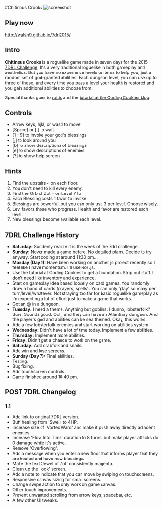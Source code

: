 #Chitinous Crooks
![screenshot](https://cloud.githubusercontent.com/assets/6074785/6702506/e2a406bc-cd02-11e4-93e7-ff5826d0a826.png)

## Play now
http://walsh9.github.io/7drl2015/

## Intro
**Chitinous Crooks** is a roguelike game made in seven days for the 2015 [7DRL Challenge](http://www.roguebasin.com/index.php?title=Seven_Day_Roguelike_Challenge). It's a very traditional roguelike in both gameplay and aesthetics. But you have no experience levels or items to help you, just a random set of god-granted abilities. Each dungeon level, you can use up to three of these, and every time you pass a level your health is restored and you gain additional abilities to choose from.

Special thanks goes to [rot.js](http://ondras.github.io/rot.js/hp/) and the [tutorial at the Coding Cookies blog](http://www.codingcookies.com/2013/04/01/building-a-roguelike-in-javascript-part-1/).

## Controls
* Arrow keys, hjkl, or wasd to move.
* [Space] or [.] to wait.
* [1 - 9] to invoke your god\'s blessings
* [;] to look around you
* [b] to show descriptions of blessings
* [e] to show descriptions of enemies
* [?] to show help screen

## Hints
1. Find the upstairs `<` on each floor.
2. You don't need to kill every enemy.
3. Find the Orb of Zot `*` on Level 7 to 
4. Each Blessing costs 1 favor to invoke.
5. Blessings are powerful, but you can only use 3 per level. Choose wisely.
6. Levi favors those who progress. Health and favor are restored each level.
7. New blessings become available each level.


## 7DRL Challenge History

* **Saturday:** Suddenly realize it is the week of the 7drl challenge.
* **Sunday:** Never made a game before. No detailed plans. Decide to try anyway. Start coding at around 11:30 pm...
* **Monday (Day 1):** Have been working on another js project recently so I feel like I have momentum. I'll use RoT.js.
* Use the tutorial at Coding Cookies to get a foundation. Strip out stuff I don't need like inventory and experience.
* Start on gameplay idea based loosely on card games. You randomly draw a hand of cards (prayers, spells).  You can only 'play' so many per turn/level/whatever. Not straying too far for basic roguelike gameplay as I'm expecting a lot of effort just to make a game that works.
* Got an @ in a dungeon.
* **Tuesday:** I need a theme. Anything but goblins. I dunno, lobsterfolk? Sure. Sounds good.  Ooh, and they can have an Atlantissy dungeon. And the player's god and abilities can be sea themed.  Okay, this works.
* Add a few lobsterfolk enemies and start working on abilities system.
* **Wednesday:** Didn't have a lot of time today. Implement a few abilities.
* **Thursday:** Implement more abilities.
* **Friday:** Didn't get a chance to work on the game.
* **Saturday:** Add crabfolk and snails.
* Add win and lose screens.
* **Sunday (Day 7):** Final abilities. 
* Testing. 
* Bug fixing. 
* Add touchscreen controls. 
* Game finished around 10:40 pm.

## POST 7DRL Changelog
### 1.1
* Add link to original 7DRL version.
* Buff healing from 'Swell' to 4HP.
* Increase size of 'Vortex Ward' and make it push away directly adjacent enemies.
* Increase 'Flow Into Time' duration to 8 turns, but make player attacks do 0 damage while it's active.
* Remove 'Overflowing'.
* Add a message when you enter a new floor that informs player that they are healed and have new blessings.
* Make the text 'Jewel of Zot' consistently magenta.
* Clean up the 'look' screen.
* Add a note to indicate that you can move by swiping on touchscreens.
* Responsive canvas sizing for small screens.
* Change swipe action to only work on game canvas.
* Other touch improvements.
* Prevent unwanted scrolling from arrow keys, spacebar, etc.
* A few other UI tweaks.
